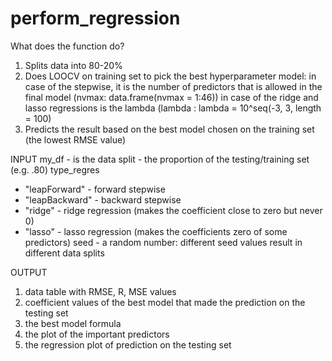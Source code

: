 # perform_regression

What does the function do?
1. Splits data into 80-20%
2. Does LOOCV on training set to pick the best hyperparameter model:
   in case of the stepwise, it is the number of predictors that is allowed in the final model (nvmax: data.frame(nvmax = 1:46)) 
   in case of the ridge and lasso regressions is the lambda (lambda : lambda = 10^seq(-3, 3, length = 100)
3. Predicts the result based on the best model chosen on the training set (the lowest RMSE value)


INPUT 
 my_df - is the data
 split - the proportion of the testing/training set (e.g. .80)
 type_regres
   - "leapForward" - forward stepwise
   - "leapBackward" - backward stepwise
   - "ridge" - ridge regression (makes the coefficient close to zero but never 0)
   - "lasso" - lasso regression (makes the coefficients zero of some predictors)
 seed - a random number: different seed values result in different data splits


OUTPUT 
 1. data table with  RMSE, R, MSE values
 2. coefficient values of the best model that made the prediction on the testing set
 3. the best model formula 
 4. the plot of the important predictors
 5. the regression plot of prediction on the testing set
